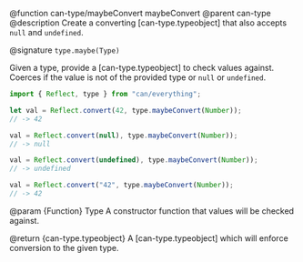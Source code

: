 @function can-type/maybeConvert maybeConvert
@parent can-type
@description Create a converting [can-type.typeobject] that also accepts `null` and `undefined`.

@signature `type.maybe(Type)`

Given a type, provide a [can-type.typeobject] to check values against. Coerces if the value is not of the provided type or `null` or `undefined`.

```js
import { Reflect, type } from "can/everything";

let val = Reflect.convert(42, type.maybeConvert(Number));
// -> 42

val = Reflect.convert(null), type.maybeConvert(Number));
// -> null

val = Reflect.convert(undefined), type.maybeConvert(Number));
// -> undefined

val = Reflect.convert("42", type.maybeConvert(Number));
// -> 42
```

@param {Function} Type A constructor function that values will be checked against.

@return {can-type.typeobject} A [can-type.typeobject] which will enforce conversion to the given type.
